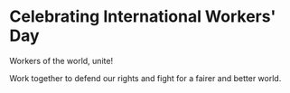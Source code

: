 # Celebrating International Workers' Day


Workers of the world, unite!
<!--more-->
Work together to defend our rights and fight for a fairer and better world.
